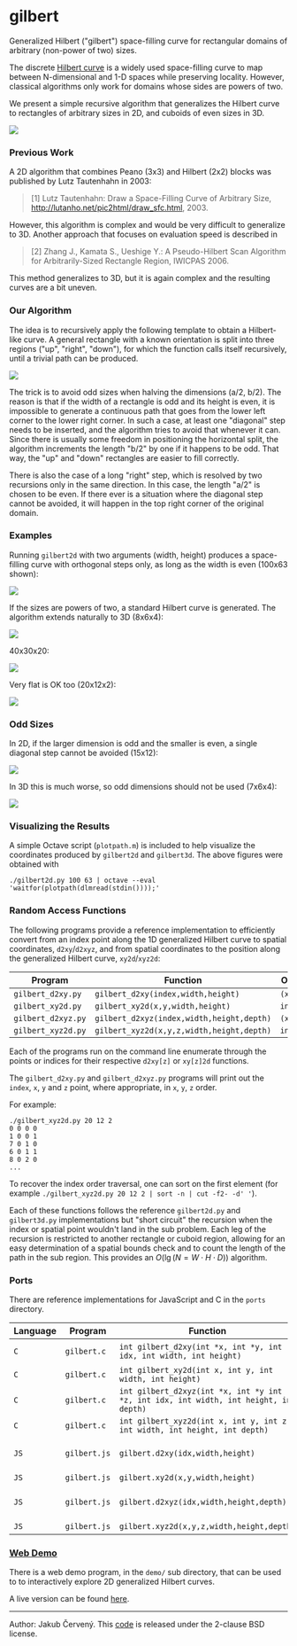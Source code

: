 

# gilbert

Generalized Hilbert ("gilbert") space-filling curve for rectangular domains of
arbitrary (non-power of two) sizes.

The discrete [Hilbert curve](https://en.wikipedia.org/wiki/Hilbert_curve) is a
widely used space-filling curve to map between N-dimensional and 1-D spaces
while preserving locality. However, classical algorithms only work for domains
whose sides are powers of two.

We present a simple recursive algorithm that generalizes the Hilbert curve
to rectangles of arbitrary sizes in 2D, and cuboids of even sizes in 3D.

![](https://raw.githubusercontent.com/jakubcerveny/gilbert/master/img/55x31.png)


### Previous Work

A 2D algorithm that combines Peano (3x3) and Hilbert (2x2) blocks was published
by Lutz Tautenhahn in 2003:

> [1] Lutz Tautenhahn: Draw a Space-Filling Curve of Arbitrary Size, http://lutanho.net/pic2html/draw_sfc.html, 2003.

However, this algorithm is complex and would be very difficult to generalize to
3D. Another approach that focuses on evaluation speed is described in

> [2] Zhang J., Kamata S., Ueshige Y.: A Pseudo-Hilbert Scan Algorithm for Arbitrarily-Sized Rectangle Region, IWICPAS 2006.

This method generalizes to 3D, but it is again complex and the resulting curves
are a bit uneven.


### Our Algorithm

The idea is to recursively apply the following template to obtain a Hilbert-like
curve. A general rectangle with a known orientation is split into three regions
("up", "right", "down"), for which the function calls itself recursively, until
a trivial path can be produced.

![](https://raw.githubusercontent.com/jakubcerveny/gilbert/master/img/algorithm.svg?sanitize=true)

The trick is to avoid odd sizes when halving the dimensions (a/2, b/2). The
reason is that if the width of a rectangle is odd and its height is even, it is
impossible to generate a continuous path that goes from the lower left corner to
the lower right corner. In such a case, at least one "diagonal" step needs to be
inserted, and the algorithm tries to avoid that whenever it can. Since there is
usually some freedom in positioning the horizontal split, the algorithm
increments the length "b/2" by one if it happens to be odd. That way, the "up"
and "down" rectangles are easier to fill correctly.

There is also the case of a long "right" step, which is resolved by two
recursions only in the same direction. In this case, the length "a/2" is chosen
to be even. If there ever is a situation where the diagonal step cannot be
avoided, it will happen in the top right corner of the original domain.


### Examples

Running `gilbert2d` with two arguments (width, height) produces a space-filling
curve with orthogonal steps only, as long as the width is even (100x63 shown):

![](https://raw.githubusercontent.com/jakubcerveny/gilbert/master/img/100x63.png)

If the sizes are powers of two, a standard Hilbert curve is generated.
The algorithm extends naturally to 3D (8x6x4):

![](https://raw.githubusercontent.com/jakubcerveny/gilbert/master/img/8x6x4.png)

40x30x20:

![](https://raw.githubusercontent.com/jakubcerveny/gilbert/master/img/40x30x20.png)

Very flat is OK too (20x12x2):

![](https://raw.githubusercontent.com/jakubcerveny/gilbert/master/img/20x12x2.png)


### Odd Sizes

In 2D, if the larger dimension is odd and the smaller is even, a single diagonal
step cannot be avoided (15x12):

![](https://raw.githubusercontent.com/jakubcerveny/gilbert/master/img/15x12.png)

In 3D this is much worse, so odd dimensions should not be used (7x6x4):

![](https://raw.githubusercontent.com/jakubcerveny/gilbert/master/img/7x6x4.png)


### Visualizing the Results

A simple Octave script (`plotpath.m`) is included to help visualize the
coordinates produced by `gilbert2d` and `gilbert3d`. The above figures were
obtained with

```
./gilbert2d.py 100 63 | octave --eval 'waitfor(plotpath(dlmread(stdin())));'
```

### Random Access Functions

The following programs provide a reference implementation to efficiently convert
from an index point along the 1D generalized Hilbert curve to spatial coordinates, `d2xy`/`d2xyz`,
and from spatial coordinates to the position along the generalized Hilbert curve, `xy2d`/`xyz2d`:

| Program | Function | Output |
|---|---|---|
| `gilbert_d2xy.py` | `gilbert_d2xy(index,width,height)` | `(x,y)` |
| `gilbert_xy2d.py` | `gilbert_xy2d(x,y,width,height)` | `index` |
| `gilbert_d2xyz.py` | `gilbert_d2xyz(index,width,height,depth)` | `(x,y,z)` |
| `gilbert_xyz2d.py` | `gilbert_xyz2d(x,y,z,width,height,depth)` | `index` |

Each of the programs run on the command line enumerate through the points or indices for their
respective `d2xy[z]` or `xy[z]2d` functions.

The `gilbert_d2xy.py` and `gilbert_d2xyz.py` programs will print out the `index`, `x`, `y` and `z` point,
where appropriate, in `x`, `y`, `z` order.

For example:

```
./gilbert_xyz2d.py 20 12 2
0 0 0 0
1 0 0 1
7 0 1 0
6 0 1 1
8 0 2 0
...
```

To recover the index order traversal, one can sort on the first element (for example `./gilbert_xyz2d.py 20 12 2 | sort -n | cut -f2- -d' '`).

Each of these functions follows the reference `gilbert2d.py` and `gilbert3d.py` implementations but
"short circuit" the recursion when the index or spatial point wouldn't land in the sub problem.
Each leg of the recursion is restricted to another rectangle or cuboid region, allowing for an easy determination
of a spatial bounds check and to count the length of the path in the sub region.
This provides an $O( \lg(N = W \cdot H \cdot D) )$ algorithm.

### Ports

There are reference implementations for JavaScript and C in the `ports` directory.

| Language | Program | Function | Output |
|----------|---------|----------|--------|
| `C`      | `gilbert.c` | `int gilbert_d2xy(int *x, int *y, int idx, int width, int height)` | Values stored in `x`,`y` |
| `C`      | `gilbert.c` | `int gilbert_xy2d(int x, int y, int width, int height)` | Returns index |
| `C`      | `gilbert.c` | `int gilbert_d2xyz(int *x, int *y int *z, int idx, int width, int height, int depth)` | Values stored in `x`,`y`,`z` |
| `C`      | `gilbert.c` | `int gilbert_xyz2d(int x, int y, int z, int width, int height, int depth)` | Returns index |
| `JS`     | `gilbert.js` | `gilbert.d2xy(idx,width,height)` | Returns `{"x":x,"y":y}` object |
| `JS`     | `gilbert.js` | `gilbert.xy2d(x,y,width,height)` | Returns index |
| `JS`     | `gilbert.js` | `gilbert.d2xyz(idx,width,height,depth)` | Returns `{"x":x,"y":y, "z":z}` object |
| `JS`     | `gilbert.js` | `gilbert.xyz2d(x,y,z,width,height,depth)` | Returns index |

### [Web Demo](https://jakubcerveny.github.io/gilbert/demo)

There is a web demo program, in the `demo/` sub directory, that can be used to to interactively explore
2D generalized Hilbert curves.

A live version can be found [here](https://jakubcerveny.github.io/gilbert/demo).

---

Author: Jakub Červený. This [code](https://github.com/jakubcerveny/gilbert) is released under the 2-clause BSD license.


